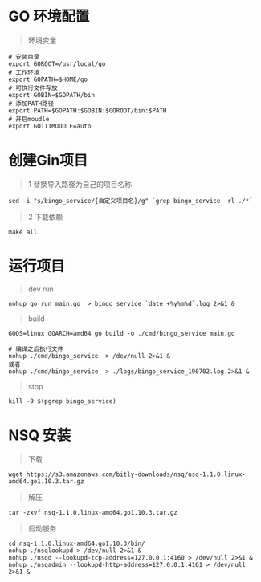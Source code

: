 # GO 环境配置

> 环境变量

    # 安装目录
    export GOROOT=/usr/local/go            
    # 工作环境  
    export GOPATH=$HOME/go     
    # 可执行文件存放
    export GOBIN=$GOPATH/bin           
    # 添加PATH路径
    export PATH=$GOPATH:$GOBIN:$GOROOT/bin:$PATH      
    # 开启moudle 
    export GO111MODULE=auto


# 创建Gin项目

> 1 替换导入路径为自己的项目名称

    sed -i "s/bingo_service/{自定义项目名}/g" `grep bingo_service -rl ./*`

> 2 下载依赖

    make all

# 运行项目

> dev run

	nohup go run main.go  > bingo_service_`date +%y%m%d`.log 2>&1 &

> build

	GOOS=linux GOARCH=amd64 go build -o ./cmd/bingo_service main.go
	
	# 编译之后执行文件
	nohup ./cmd/bingo_service  > /dev/null 2>&1 &
	或者
	nohup ./cmd/bingo_service  > ./logs/bingo_service_190702.log 2>&1 &
	
> stop

    kill -9 $(pgrep bingo_service)
	
# NSQ 安装

> 下载

    wget https://s3.amazonaws.com/bitly-downloads/nsq/nsq-1.1.0.linux-amd64.go1.10.3.tar.gz
    
> 解压

    tar -zxvf nsq-1.1.0.linux-amd64.go1.10.3.tar.gz

> 启动服务

    cd nsq-1.1.0.linux-amd64.go1.10.3/bin/
    nohup ./nsqlookupd > /dev/null 2>&1 &
    nohup ./nsqd --lookupd-tcp-address=127.0.0.1:4160 > /dev/null 2>&1 &
    nohup ./nsqadmin --lookupd-http-address=127.0.0.1:4161 > /dev/null 2>&1 &

